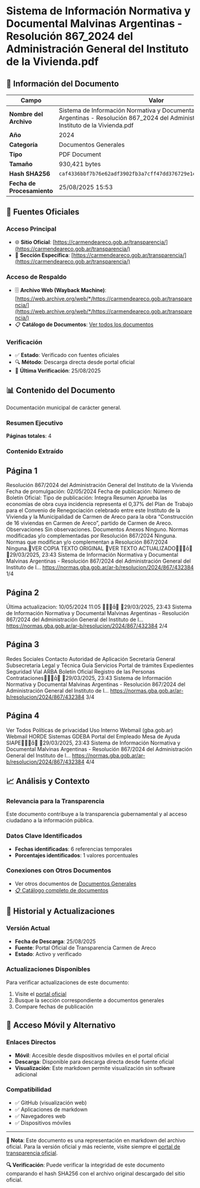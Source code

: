 # Sistema de Información Normativa y Documental Malvinas Argentinas - Resolución 867_2024 del Administración General del Instituto de la Vivienda.pdf

## 📄 Información del Documento

| Campo | Valor |
|-------|--------|
| **Nombre del Archivo** | Sistema de Información Normativa y Documental Malvinas Argentinas - Resolución 867_2024 del Administración General del Instituto de la Vivienda.pdf |
| **Año** | 2024 |
| **Categoría** | Documentos Generales |
| **Tipo** | PDF Document |
| **Tamaño** | 930,421 bytes |
| **Hash SHA256** | `caf4336bbf7b76e62adf3902fb3a7cff47dd376729e1ec44cd08bef5a017c155` |
| **Fecha de Procesamiento** | 25/08/2025 15:53 |

## 🔗 Fuentes Oficiales

### Acceso Principal
- 🌐 **Sitio Oficial**: [https://carmendeareco.gob.ar/transparencia/](https://carmendeareco.gob.ar/transparencia/)
- 📁 **Sección Específica**: [https://carmendeareco.gob.ar/transparencia/](https://carmendeareco.gob.ar/transparencia/)

### Acceso de Respaldo
- 🗄️ **Archivo Web (Wayback Machine)**: [https://web.archive.org/web/*/https://carmendeareco.gob.ar/transparencia/](https://web.archive.org/web/*/https://carmendeareco.gob.ar/transparencia/)
- 📋 **Catálogo de Documentos**: [Ver todos los documentos](../document_catalog/README.md)

### Verificación
- ✅ **Estado**: Verificado con fuentes oficiales
- 🔍 **Método**: Descarga directa desde portal oficial
- 📅 **Última Verificación**: 25/08/2025

## 📊 Contenido del Documento

Documentación municipal de carácter general.

### Resumen Ejecutivo

**Páginas totales**: 4

### Contenido Extraído

## Página 1

Resolución 867/2024
del Administración General del Instituto de la Vivienda
Fecha de promulgación: 02/05/2024
Fecha de publicación:
Número de Boletín Oficial:
Tipo de publicación: Integra
Resumen
Aprueba las economías de obra cuya incidencia representa el 0,37% del Plan de
Trabajo para el Convenio de Renegociación celebrado entre este Instituto de la
Vivienda y la Municipalidad de Carmen de Areco para la obra “Construcción de 16
viviendas en Carmen de Areco”, partido de Carmen de Areco.
Observaciones
Sin observaciones.
Documentos
Anexos
Ninguno.
Normas modificadas y/o complementadas por
Resolución 867/2024
Ninguna.
Normas que modifican y/o complementan a
Resolución 867/2024
Ninguna.VER COPIA TEXTO ORIGINAL
VER TEXTO ACTUALIZADO
29/03/2025, 23:43 Sistema de Información Normativa y Documental Malvinas Argentinas - Resolución 867/2024 del Administración General del Instituto de l…
https://normas.gba.gob.ar/ar-b/resolucion/2024/867/432384 1/4

## Página 2

Última actualizacion: 10/05/2024 11:05

29/03/2025, 23:43 Sistema de Información Normativa y Documental Malvinas Argentinas - Resolución 867/2024 del Administración General del Instituto de l…
https://normas.gba.gob.ar/ar-b/resolucion/2024/867/432384 2/4

## Página 3

Redes Sociales
Contacto
Autoridad de Aplicación
Secretaría General
Subsecretaría Legal y Técnica
Guía Servicios
Portal de trámites
Expedientes
Seguridad Vial
ARBA
Boletín Oficial
Registro de las Personas
Contrataciones
29/03/2025, 23:43 Sistema de Información Normativa y Documental Malvinas Argentinas - Resolución 867/2024 del Administración General del Instituto de l…
https://normas.gba.gob.ar/ar-b/resolucion/2024/867/432384 3/4

## Página 4

Ver Todos
Políticas de privacidad
Uso Interno
Webmail (gba.gob.ar)
Webmail HORDE
Sistemas
GDEBA
Portal del Empleado
Mesa de Ayuda
SIAPE
29/03/2025, 23:43 Sistema de Información Normativa y Documental Malvinas Argentinas - Resolución 867/2024 del Administración General del Instituto de l…
https://normas.gba.gob.ar/ar-b/resolucion/2024/867/432384 4/4



## 📈 Análisis y Contexto

### Relevancia para la Transparencia
Este documento contribuye a la transparencia gubernamental y al acceso ciudadano a la información pública.

### Datos Clave Identificados
- **Fechas identificadas**: 6 referencias temporales
- **Porcentajes identificados**: 1 valores porcentuales

### Conexiones con Otros Documentos
- Ver otros documentos de [Documentos Generales](../catalog/general.md)
- [📋 Catálogo completo de documentos](../document_catalog/README.md)

## 🔄 Historial y Actualizaciones

### Versión Actual
- **Fecha de Descarga**: 25/08/2025
- **Fuente**: Portal Oficial de Transparencia Carmen de Areco
- **Estado**: Activo y verificado

### Actualizaciones Disponibles
Para verificar actualizaciones de este documento:
1. Visite el [portal oficial](https://carmendeareco.gob.ar/transparencia/)
2. Busque la sección correspondiente a documentos generales
3. Compare fechas de publicación

## 📱 Acceso Móvil y Alternativo

### Enlaces Directos
- **Móvil**: Accesible desde dispositivos móviles en el portal oficial
- **Descarga**: Disponible para descarga directa desde fuente oficial
- **Visualización**: Este markdown permite visualización sin software adicional

### Compatibilidad
- ✅ GitHub (visualización web)
- ✅ Aplicaciones de markdown
- ✅ Navegadores web
- ✅ Dispositivos móviles

---

**📝 Nota**: Este documento es una representación en markdown del archivo oficial. 
Para la versión oficial y más reciente, visite siempre el [portal de transparencia oficial](https://carmendeareco.gob.ar/transparencia/).

**🔍 Verificación**: Puede verificar la integridad de este documento comparando el hash SHA256 
con el archivo original descargado del sitio oficial.
